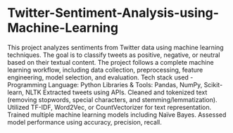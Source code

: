 # Twitter-Sentiment-Analysis-using-Machine-Learning
This project analyzes sentiments from Twitter data using machine learning techniques. The goal is to classify tweets as positive, negative, or neutral based on their textual content. The project follows a complete machine learning workflow, including data collection, preprocessing, feature engineering, model selection, and evaluation.
Tech stack used -
Programming Language: Python
Libraries & Tools: Pandas, NumPy, Scikit-learn, NLTK
Extracted tweets using APIs. Cleaned and tokenized text (removing stopwords, special characters, and stemming/lemmatization). Utilized TF-IDF, Word2Vec, or CountVectorizer for text representation. Trained multiple machine learning models including Naïve Bayes. Assessed model performance using accuracy, precision, recall. 
